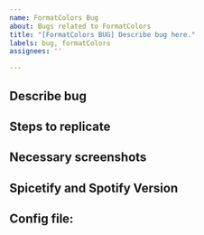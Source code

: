 ```yaml
---
name: FormatColors Bug
about: Bugs related to FormatColors
title: "[FormatColors BUG] Describe bug here."
labels: bug, formatColors
assignees: ''

---
```


## Describe bug

## Steps to replicate

## Necessary screenshots

## Spicetify and Spotify Version


## Config file:
